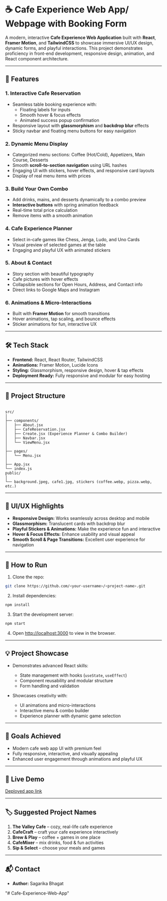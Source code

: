 # ☕ Cafe Experience Web App/ Webpage with Booking Form

A modern, interactive **Cafe Experience Web Application** built with **React**, **Framer Motion**, and **TailwindCSS** to showcase immersive UI/UX design, dynamic forms, and playful interactions. This project demonstrates proficiency in front-end development, responsive design, animation, and React component architecture.

---

## 🚀 Features

### 1. **Interactive Cafe Reservation**
- Seamless table booking experience with:
  - Floating labels for inputs
  - Smooth hover & focus effects
  - Animated success popup confirmation
- Responsive layout with **glassmorphism** and **backdrop blur** effects
- Sticky navbar and floating menu buttons for easy navigation

### 2. **Dynamic Menu Display**
- Categorized menu sections: Coffee (Hot/Cold), Appetizers, Main Course, Desserts
- Smooth **scroll-to-section navigation** using URL hashes
- Engaging UI with stickers, hover effects, and responsive card layouts
- Display of real menu items with prices

### 3. **Build Your Own Combo**
- Add drinks, mains, and desserts dynamically to a combo preview
- **Interactive buttons** with spring animation feedback
- Real-time total price calculation
- Remove items with a smooth animation

### 4. **Cafe Experience Planner**
- Select in-cafe games like Chess, Jenga, Ludo, and Uno Cards
- Visual preview of selected games at the table
- Engaging and playful UX with animated stickers

### 5. **About & Contact**
- Story section with beautiful typography
- Cafe pictures with hover effects
- Collapsible sections for Open Hours, Address, and Contact info
- Direct links to Google Maps and Instagram

### 6. **Animations & Micro-Interactions**
- Built with **Framer Motion** for smooth transitions
- Hover animations, tap scaling, and bounce effects
- Sticker animations for fun, interactive UX

---

## 🛠 Tech Stack
- **Frontend:** React, React Router, TailwindCSS  
- **Animations:** Framer Motion, Lucide Icons  
- **Styling:** Glassmorphism, responsive design, hover & tap effects  
- **Deployment Ready:** Fully responsive and modular for easy hosting  

---

## 📂 Project Structure
```

src/
│
├── components/
│   ├── About.jsx
│   ├── CafeReservation.jsx
│   ├── Create.jsx (Experience Planner & Combo Builder)
│   ├── Navbar.jsx
│   └── ViewMenu.jsx
│
├── pages/
│   └── Menu.jsx
│
├── App.jsx
└── index.js
public/
│
└── background.jpeg, cafe1.jpg, stickers (coffee.webp, pizza.webp, etc.)

````

---

## 🎨 UI/UX Highlights
- **Responsive Design:** Works seamlessly across desktop and mobile
- **Glassmorphism:** Translucent cards with backdrop blur
- **Playful Stickers & Animations:** Make the experience fun and interactive
- **Hover & Focus Effects:** Enhance usability and visual appeal
- **Smooth Scroll & Page Transitions:** Excellent user experience for navigation

---

## 📌 How to Run

1. Clone the repo:
```bash
git clone https://github.com/<your-username>/<project-name>.git
````

2. Install dependencies:

```bash
npm install
```

3. Start the development server:

```bash
npm start
```

4. Open [http://localhost:3000](http://localhost:3000) to view in the browser.

---

## 💡 Project Showcase

* Demonstrates advanced React skills:

  * State management with hooks (`useState`, `useEffect`)
  * Component reusability and modular structure
  * Form handling and validation
* Showcases creativity with:

  * UI animations and micro-interactions
  * Interactive menu & combo builder
  * Experience planner with dynamic game selection

---

## 🎯 Goals Achieved

* Modern cafe web app UI with premium feel
* Fully responsive, interactive, and visually appealing
* Enhanced user engagement through animations and playful UX

---

## 🔗 Live Demo

[Deployed app link](https://cafe-experience-web-app.vercel.app/)

---

## 🏷 Suggested Project Names

1. **The Valley Cafe** – cozy, real-life cafe experience
2. **CafeCraft** – craft your cafe experience interactively
3. **Brew & Play** – coffee + games in one place
4. **CafeMixer** – mix drinks, food & fun activities
5. **Sip & Select** – choose your meals and games

---

## 📬 Contact

* **Author:** Sagarika Bhagat

"# Cafe-Experience-Web-App" 
